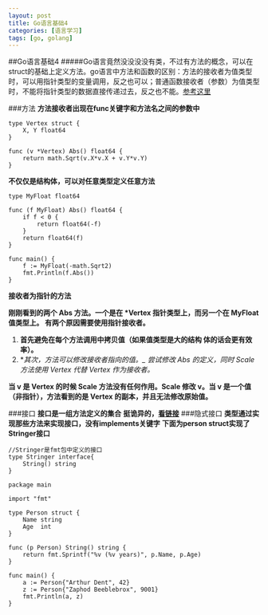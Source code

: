 ```yaml
---
layout: post
title: Go语言基础4
categories: [语言学习]
tags: [go, golang]
---
```

##Go语言基础4
#####Go语言竟然没没没没有类，不过有方法的概念，可以在struct的基础上定义方法。go语言中方法和函数的区别：方法的接收者为值类型时，可以用指针类型的变量调用，反之也可以；普通函数接收者（参数）为值类型时，不能将指针类型的数据直接传递过去，反之也不能。[参考这里](http://www.jb51.net/article/60887.htm)

###方法
**方法接收者出现在func关键字和方法名之间的参数中**

```
type Vertex struct {
	X, Y float64
}

func (v *Vertex) Abs() float64 {
	return math.Sqrt(v.X*v.X + v.Y*v.Y)
}
```
**不仅仅是结构体，可以对任意类型定义任意方法**

```
type MyFloat float64

func (f MyFloat) Abs() float64 {
	if f < 0 {
		return float64(-f)
	}
	return float64(f)
}

func main() {
	f := MyFloat(-math.Sqrt2)
	fmt.Println(f.Abs())
}
```
**接收者为指针的方法**

**刚刚看到的两个 Abs 方法。一个是在 \*Vertex 指针类型上，而另一个在 MyFloat 值类型上。 有两个原因需要使用指针接收者。**

1. **首先避免在每个方法调用中拷贝值（如果值类型是大的结构
体的话会更有效率）。**
2. **其次，方法可以修改接收者指向的值。_
尝试修改 Abs 的定义，同时 Scale 方法使用 Vertex 代替 *Vertex 作为接收者。**

**当 v 是 Vertex 的时候 Scale 方法没有任何作用。Scale 修改 v。当 v 是一个值（非指针），方法看到的是 Vertex 的副本，并且无法修改原始值。**

###接口
**接口是一组方法定义的集合**
**挺诡异的，[看链接](https://tour.go-zh.org/methods/4)**
###隐式接口
**类型通过实现那些方法来实现接口，没有implements关键字**
**下面为person struct实现了Stringer接口**

```
//Stringer是fmt包中定义的接口
type Stringer interface{
	String() string
}
```

```
package main

import "fmt"

type Person struct {
	Name string
	Age  int
}

func (p Person) String() string {
	return fmt.Sprintf("%v (%v years)", p.Name, p.Age)
}

func main() {
	a := Person{"Arthur Dent", 42}
	z := Person{"Zaphod Beeblebrox", 9001}
	fmt.Println(a, z)
}

```

